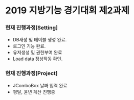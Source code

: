 # 2019 지방기능 경기대회 제2과제
### 현재 진행과정[Setting]
- DB새성 및 테이블 생성 완료.
- 로그인 기능 완료.
- 유저생성 및 권한부여 완료
- Load data 정상작동 확인.

### 현재 진행과정[Project]
- JComboBox 날짜 입력 완료
- 평달, 윤년 계산 진행중
